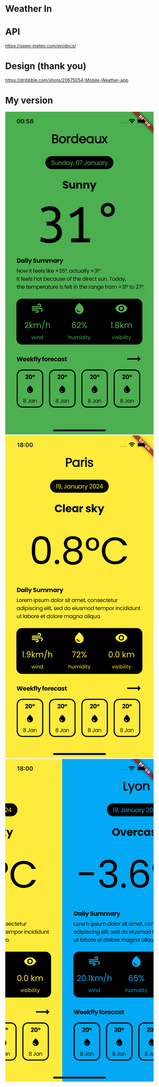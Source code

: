 # Weather In


# API
https://open-meteo.com/en/docs/

# Design (thank you)
https://dribbble.com/shots/20675054-Mobile-Weather-app


# My version
![Bordeaux](<screens/Simulator Screenshot - iPhone 12 Pro - 2024-01-19 at 00.58.41.png>) ![Paris](<screens/Simulator Screenshot - iPhone 12 Pro - 2024-01-19 at 18.00.02.png>) ![Transition](<screens/Simulator Screenshot - iPhone 12 Pro - 2024-01-19 at 18.00.07.png>)